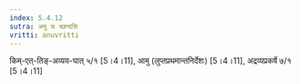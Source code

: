 ```yaml
---
index: 5.4.12
sutra: अमु च च्छन्दसि
vritti: anuvritti
---
```


किम्-एत्-तिङ्-अव्यय-घात् ५/१  [5।4।11],  आमु (लुप्तप्रथमान्तनिर्देशः)  [5।4।11], अद्रव्यप्रकर्षे ७/१ [5।4।11]
